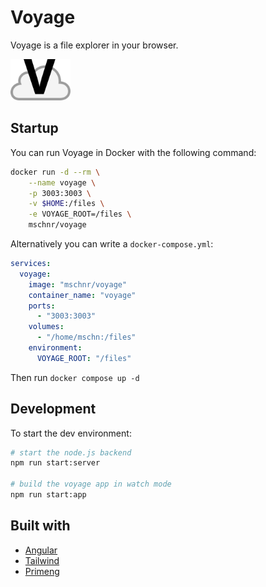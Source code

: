 # Voyage

Voyage is a file explorer in your browser.

<img src="projects/voyage/public/voyage.svg" width="96" />

## Startup

You can run Voyage in Docker with the following command:

```bash
docker run -d --rm \
    --name voyage \
    -p 3003:3003 \
    -v $HOME:/files \
    -e VOYAGE_ROOT=/files \
    mschnr/voyage
```

Alternatively you can write a `docker-compose.yml`:

```yml
services:
  voyage:
    image: "mschnr/voyage"
    container_name: "voyage"
    ports:
      - "3003:3003"
    volumes:
      - "/home/mschn:/files"
    environment:
      VOYAGE_ROOT: "/files"
```

Then run `docker compose up -d`

## Development

To start the dev environment:

```bash
# start the node.js backend
npm run start:server

# build the voyage app in watch mode
npm run start:app
```

## Built with

- [Angular](https://angular.dev/)
- [Tailwind](https://tailwindcss.com/)
- [Primeng](https://primeng.org/)
